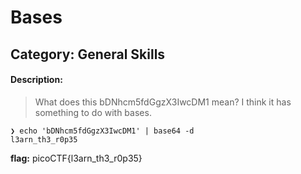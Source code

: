 # Bases
## Category: General Skills

#### Description:
> What does this bDNhcm5fdGgzX3IwcDM1 mean? I think it has something to do with bases.

```Console
❯ echo 'bDNhcm5fdGgzX3IwcDM1' | base64 -d
l3arn_th3_r0p35
```

__flag:__ picoCTF{l3arn_th3_r0p35}
